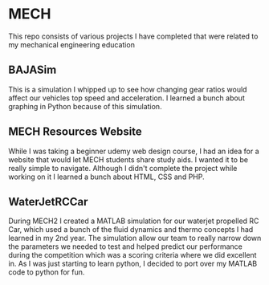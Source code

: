 # MECH
This repo consists of various projects I have completed that were related to my mechanical engineering education
## BAJASim
This is a simulation I whipped up to see how changing gear ratios would affect our vehicles top speed and acceleration.
I learned a bunch about graphing in Python because of this simulation.
## MECH Resources Website
While I was taking a beginner udemy web design course, I had an idea for a website that would let MECH students share 
study aids. I wanted it to be really simple to navigate.
Although I didn't complete the project while working on it I learned a bunch about HTML, CSS and PHP. 
## WaterJetRCCar
During MECH2 I created a MATLAB simulation for our waterjet propelled RC Car, which used a bunch of the fluid dynamics and thermo concepts I had learned in my 2nd year. The simulation allow our team to really narrow down the parameters we needed to test and 
helped predict our performance during the competition which was a scoring criteria where we did excellent in.
As I was just starting to learn python, I decided to port over my MATLAB code to python for fun.
